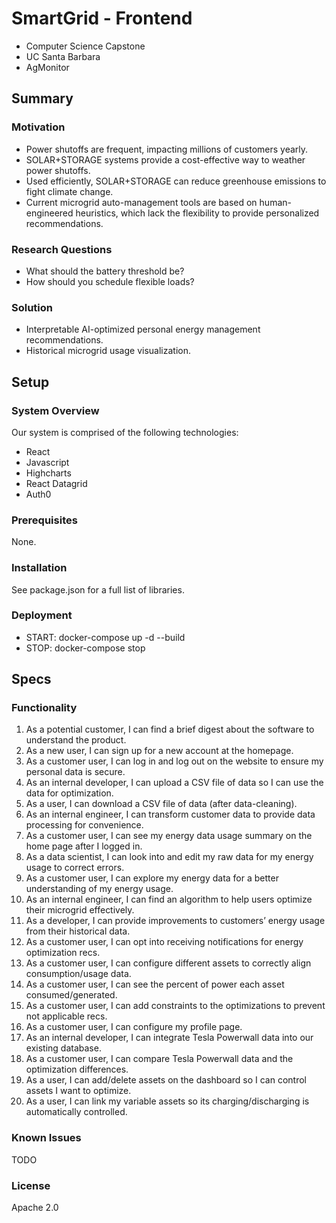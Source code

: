 # SmartGrid - Frontend
- Computer Science Capstone 
- UC Santa Barbara 
- AgMonitor 

## Summary
### Motivation
- Power shutoffs are frequent, impacting millions of customers yearly.
- SOLAR+STORAGE systems provide a cost-effective way to weather power shutoffs.
- Used efficiently, SOLAR+STORAGE can reduce greenhouse emissions to fight climate change.
- Current microgrid auto-management tools are based on human-engineered heuristics, which lack the flexibility to provide personalized recommendations.

### Research Questions
- What should the battery threshold be?
- How should you schedule flexible loads?

### Solution
- Interpretable AI-optimized personal energy management recommendations.
- Historical microgrid usage visualization.

## Setup
### System Overview
Our system is comprised of the following technologies:
- React
- Javascript
- Highcharts
- React Datagrid
- Auth0

### Prerequisites
None.

### Installation
See package.json for a full list of libraries.


### Deployment
- START: docker-compose up -d --build 
- STOP: docker-compose stop 

## Specs
### Functionality
1. As a potential customer, I can find a brief digest about the software to understand the product.
2. As a new user, I can sign up for a new account at the homepage.
3. As a customer user, I can log in and log out on the website to ensure my personal data is secure.
4. As an internal developer, I can upload a CSV file of data so I can use the data for optimization.
5. As a user, I can download a CSV file of data (after data-cleaning).
6. As an internal engineer, I can transform customer data to provide data processing for convenience.
7. As a customer user, I can see my energy data usage summary on the home page after I logged in.
8. As a data scientist, I can look into and edit my raw data for my energy usage to correct errors.
9. As a customer user, I can explore my energy data for a better understanding of my energy usage.
10. As an internal engineer, I can find an algorithm to help users optimize their microgrid effectively.
11. As a developer, I can provide improvements to customers’ energy usage from their historical data.
12. As a customer user, I can opt into receiving notifications for energy optimization recs.
13. As a customer user, I can configure different assets to correctly align consumption/usage data.
14. As a customer user, I can see the percent of power each asset consumed/generated.
15. As a customer user, I can add constraints to the optimizations to prevent not applicable recs.
16. As a customer user, I can configure my profile page.
17. As an internal developer, I can integrate Tesla Powerwall data into our existing database.
18. As a customer user, I can compare Tesla Powerwall data and the optimization differences.
19. As a user, I can add/delete assets on the dashboard so I can control assets I want to optimize.
20. As a user, I can link my variable assets so its charging/discharging is automatically controlled.

### Known Issues
TODO

### License
Apache 2.0

